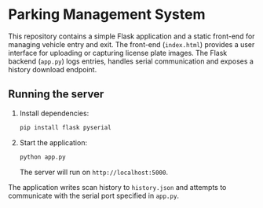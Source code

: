 # Parking Management System

This repository contains a simple Flask application and a static front-end for managing vehicle entry and exit. The front-end (`index.html`) provides a user interface for uploading or capturing license plate images. The Flask backend (`app.py`) logs entries, handles serial communication and exposes a history download endpoint.

## Running the server

1. Install dependencies:
   ```bash
   pip install flask pyserial
   ```
2. Start the application:
   ```bash
   python app.py
   ```
   The server will run on `http://localhost:5000`.

The application writes scan history to `history.json` and attempts to communicate with the serial port specified in `app.py`.

